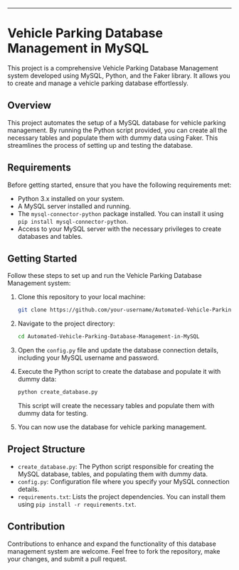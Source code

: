---

#                                               Vehicle Parking Database Management in MySQL

This project is a comprehensive Vehicle Parking Database Management system developed using MySQL, Python, and the Faker library. It allows you to create and manage a vehicle parking database effortlessly.

## Overview

This project automates the setup of a MySQL database for vehicle parking management. By running the Python script provided, you can create all the necessary tables and populate them with dummy data using Faker. This streamlines the process of setting up and testing the database.

## Requirements

Before getting started, ensure that you have the following requirements met:

- Python 3.x installed on your system.
- A MySQL server installed and running.
- The `mysql-connector-python` package installed. You can install it using `pip install mysql-connector-python`.
- Access to your MySQL server with the necessary privileges to create databases and tables.

## Getting Started

Follow these steps to set up and run the Vehicle Parking Database Management system:

1. Clone this repository to your local machine:

   ```bash
   git clone https://github.com/your-username/Automated-Vehicle-Parking-Database-Management-in-MySQL.git
   ```

2. Navigate to the project directory:

   ```bash
   cd Automated-Vehicle-Parking-Database-Management-in-MySQL
   ```

3. Open the `config.py` file and update the database connection details, including your MySQL username and password.

4. Execute the Python script to create the database and populate it with dummy data:

   ```bash
   python create_database.py
   ```

   This script will create the necessary tables and populate them with dummy data for testing.

5. You can now use the database for vehicle parking management.

## Project Structure

- `create_database.py`: The Python script responsible for creating the MySQL database, tables, and populating them with dummy data.
- `config.py`: Configuration file where you specify your MySQL connection details.
- `requirements.txt`: Lists the project dependencies. You can install them using `pip install -r requirements.txt`.

## Contribution

Contributions to enhance and expand the functionality of this database management system are welcome. Feel free to fork the repository, make your changes, and submit a pull request.

